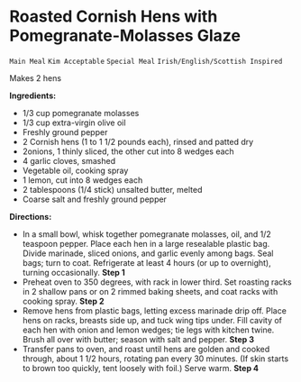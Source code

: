 # Roasted Cornish Hens with Pomegranate-Molasses Glaze

`Main Meal` `Kim Acceptable` `Special Meal` `Irish/English/Scottish Inspired`

Makes 2 hens

**Ingredients:**

- 1/3 cup pomegranate molasses 
- 1/3 cup extra-virgin olive oil 
- Freshly ground pepper 
- 2 Cornish hens (1 to 1 1/2 pounds each), rinsed and patted dry 
- 2onions, 1 thinly sliced, the other cut into 8 wedges each 
- 4 garlic cloves, smashed 
- Vegetable oil, cooking spray 
- 1 lemon, cut into 8 wedges each 
- 2 tablespoons (1/4 stick) unsalted butter, melted 
- Coarse salt and freshly ground pepper 

**Directions:**

- In a small bowl, whisk together pomegranate molasses, oil, and 1/2 teaspoon pepper. Place each hen in a large resealable plastic bag. Divide marinade, sliced onions, and garlic evenly among bags. Seal bags; turn to coat. Refrigerate at least 4 hours (or up to overnight), turning occasionally.
    **Step 1**
- Preheat oven to 350 degrees, with rack in lower third. Set roasting racks in 2 shallow pans or on 2 rimmed baking sheets, and coat racks with cooking spray.
    **Step 2**
- Remove hens from plastic bags, letting excess marinade drip off. Place hens on racks, breasts side up, and tuck wing tips under. Fill cavity of each hen with onion and lemon wedges; tie legs with kitchen twine. Brush all over with butter; season with salt and pepper.
    **Step 3**
- Transfer pans to oven, and roast until hens are golden and cooked through, about 1 1/2 hours, rotating pan every 30 minutes. (If skin starts to brown too quickly, tent loosely with foil.) Serve warm.
    **Step 4**
